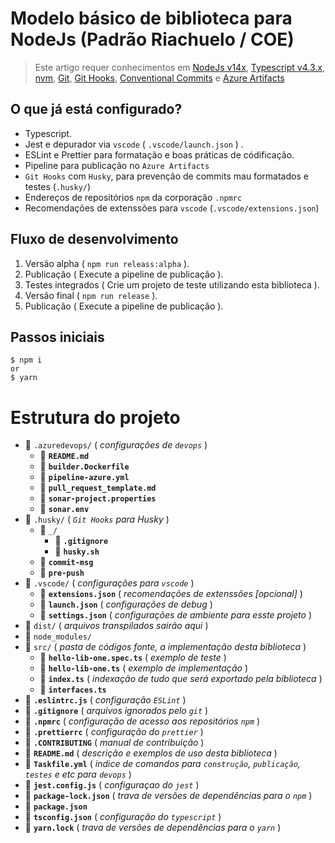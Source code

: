 # Modelo básico de biblioteca para NodeJs (Padrão Riachuelo / COE)

> Este artigo requer conhecimentos em 
> [NodeJs v14x](https://nodejs.org/docs/latest-v14.x/api/), 
> [Typescript v4.3.x](https://www.typescriptlang.org/docs/handbook/release-notes/typescript-4-3.html), 
> [nvm](https://github.com/nvm-sh/nvm), 
> [Git](https://git-scm.com/), 
> [Git Hooks](https://git-scm.com/book/en/v2/Customizing-Git-Git-Hooks),
> [Conventional Commits](https://www.conventionalcommits.org/en/v1.0.0/) e 
> [Azure Artifacts](https://docs.microsoft.com/pt-br/azure/devops/artifacts/concepts/feeds?view=azure-devops)

## O que já está configurado? 
* Typescript.
* Jest e depurador via `vscode` ( `.vscode/launch.json` ) .
* ESLint e Prettier para formatação e boas práticas de códificação.
* Pipeline para publicação no `Azure Artifacts`
* `Git Hooks` com `Husky`, para prevenção de commits mau formatados e testes (`.husky/`)
* Endereços de repositórios `npm` da corporação `.npmrc`
* Recomendações de extenssões para `vscode` (`.vscode/extensions.json`)

## Fluxo de desenvolvimento
1. Versão alpha ( `npm run releass:alpha` ).
2. Publicação ( Execute a pipeline de publicação ).
4. Testes integrados ( Crie um projeto de teste utilizando esta biblioteca ).
5. Versão final ( `npm run release` ).
6. Publicação ( Execute a pipeline de publicação ).


## Passos iniciais 

```console
$ npm i 
or 
$ yarn
```
# Estrutura do projeto

* 📁 `.azuredevops/` ( *configurações de `devops`* )
  * 📃 **`README.md`**
  * 📃 **`builder.Dockerfile`**
  * 📃 **`pipeline-azure.yml`**
  * 📃 **`pull_request_template.md`**
  * 📃 **`sonar-project.properties`**
  * 📃 **`sonar.env`**
* 📁 `.husky/`  ( *`Git Hooks` para Husky* )
  * 📁 `_/`
    * 📃 **`.gitignore`**
    * 📃 **`husky.sh`**
  * 📃 **`commit-msg`**
  * 📃 **`pre-push`**
* 📁 `.vscode/` ( *configurações para `vscode`* )
  * 📃 **`extensions.json`** ( *recomendações de extenssões [opcional]* )
  * 📃 **`launch.json`** ( *configurações de debug* )
  * 📃 **`settings.json`** ( *configurações de ambiente para esste projeto* )
* 📁 `dist/` ( *arquivos transpilados sairão aqui* )
* 📁 `node_modules/` 
* 📁 `src/` ( *pasta de códigos fonte, a implementação desta biblioteca* )
  * 📃 **`hello-lib-one.spec.ts`** ( *exemplo de teste* )
  * 📃 **`hello-lib-one.ts`** ( *exemplo de implementação* )
  * 📃 **`index.ts`** ( *indexação de tudo que será exportado pela biblioteca* )
  * 📃 **`interfaces.ts`**
* 📃 **`.eslintrc.js`** ( *configuração `ESLint`* )
* 📃 **`.gitignore`** ( *arquivos ignorados pelo `git`* )
* 📃 **`.npmrc`** ( *configuração de acesso aos repositórios `npm`* )
* 📃 **`.prettierrc`** ( *configuração do `prettier`* )
* 📃 **`.CONTRIBUTING`** ( *manual de contribuição* )
* 📃 **`README.md`** ( *descrição e exemplos de uso desta biblioteca* )
* 📃 **`Taskfile.yml`** ( *indice de comandos para `construção`, `publicação`, `testes` e etc para `devops`* )
* 📃 **`jest.config.js`** ( *configuraçao do `jest`* )
* 📃 **`package-lock.json`** ( *trava de versões de dependências para o `npm`* )
* 📃 **`package.json`**
* 📃 **`tsconfig.json`** ( *configuração do `typescript`* )
* 📃 **`yarn.lock`** ( *trava de versões de dependências para o `yarn`* )
